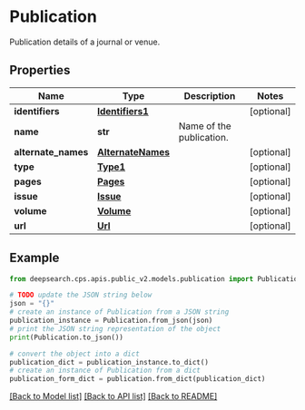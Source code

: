 # Publication

Publication details of a journal or venue.

## Properties

Name | Type | Description | Notes
------------ | ------------- | ------------- | -------------
**identifiers** | [**Identifiers1**](Identifiers1.md) |  | [optional] 
**name** | **str** | Name of the publication. | 
**alternate_names** | [**AlternateNames**](AlternateNames.md) |  | [optional] 
**type** | [**Type1**](Type1.md) |  | [optional] 
**pages** | [**Pages**](Pages.md) |  | [optional] 
**issue** | [**Issue**](Issue.md) |  | [optional] 
**volume** | [**Volume**](Volume.md) |  | [optional] 
**url** | [**Url**](Url.md) |  | [optional] 

## Example

```python
from deepsearch.cps.apis.public_v2.models.publication import Publication

# TODO update the JSON string below
json = "{}"
# create an instance of Publication from a JSON string
publication_instance = Publication.from_json(json)
# print the JSON string representation of the object
print(Publication.to_json())

# convert the object into a dict
publication_dict = publication_instance.to_dict()
# create an instance of Publication from a dict
publication_form_dict = publication.from_dict(publication_dict)
```
[[Back to Model list]](../README.md#documentation-for-models) [[Back to API list]](../README.md#documentation-for-api-endpoints) [[Back to README]](../README.md)


